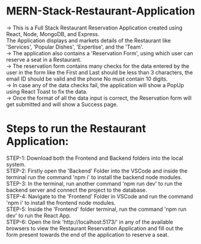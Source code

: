 # MERN-Stack-Restaurant-Application
-> This is a Full Stack Restaurant Reservation Application created using React, Node, MongoDB, and Express.<br>The Application displays and markets details of the Restaurant like 'Services', 'Popular Dishes', 'Expertise', and the 'Team'.<br>
-> The application also contains a 'Reservation Form', using which user can reserve a seat in a Restaurant.<br>
-> The reservation form contains many checks for the data entered by the user in the form like the First and Last should be less than 3 characters, the email ID should be valid and the phone No must contain 10 digits.<br>
-> In case any of the data checks fail, the application will show a PopUp using React Toast to fix the data.<br>
-> Once the format of all the data input is correct, the Reservation form will get submitted and will show a Success page.<br>

# Steps to run the Restaurant Application:
STEP-1: Download both the Frontend and Backend folders into the local system.<br>
STEP-2: Firstly open the 'Backend' Folder into the VSCode and inside the terminal run the command 'npm i' to install the backend node modules.<br>
STEP-3: In the terminal, run another command 'npm run dev' to run the backend server and connect the project to the database.<br>
STEP-4: Navigate to the 'Frontend' Folder in VSCode and run the command 'npm i' to install the frontend node modules.<br>
STEP-5: Inside the 'Frontend' folder terminal, run the command 'npm run dev' to run the React App.<br>
STEP-6: Open the link 'http://localhost:5173/' in any of the available browsers to view the Restaurant Reservation Application and fill out the form present towards the end of the application to reserve a seat.<br>
